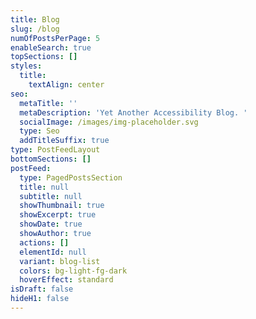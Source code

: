 ```yaml
---
title: Blog
slug: /blog
numOfPostsPerPage: 5
enableSearch: true
topSections: []
styles:
  title:
    textAlign: center
seo:
  metaTitle: ''
  metaDescription: 'Yet Another Accessibility Blog. '
  socialImage: /images/img-placeholder.svg
  type: Seo
  addTitleSuffix: true
type: PostFeedLayout
bottomSections: []
postFeed:
  type: PagedPostsSection
  title: null
  subtitle: null
  showThumbnail: true
  showExcerpt: true
  showDate: true
  showAuthor: true
  actions: []
  elementId: null
  variant: blog-list
  colors: bg-light-fg-dark
  hoverEffect: standard
isDraft: false
hideH1: false
---
```

